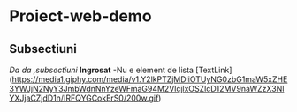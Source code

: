 # Proiect-web-demo 
## Subsectiuni
*Da da ,subsectiuni*
**Ingrosat**
-Nu e element de lista
[TextLink] (https://media1.giphy.com/media/v1.Y2lkPTZjMDliOTUyNG0zbG1maW5xZHE3YWJjN2NyY3JmbWdnNnYzeWFmaG94M2VlcjlxOSZlcD12MV9naWZzX3NlYXJjaCZjdD1n/IRFQYGCokErS0/200w.gif) 

